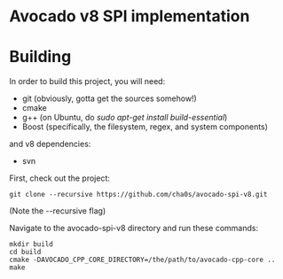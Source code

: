# Avocado v8 SPI implementation

# Building

In order to build this project, you will need:

* git (obviously, gotta get the sources somehow!)
* cmake
* g++ (on Ubuntu, do *sudo apt-get install build-essential*)
* Boost (specifically, the filesystem, regex, and system components)

and v8 dependencies:

* svn

First, check out the project:

```
git clone --recursive https://github.com/cha0s/avocado-spi-v8.git
```

(Note the --recursive flag)

Navigate to the avocado-spi-v8 directory and run these commands:

```
mkdir build
cd build
cmake -DAVOCADO_CPP_CORE_DIRECTORY=/the/path/to/avocado-cpp-core ..
make
```
